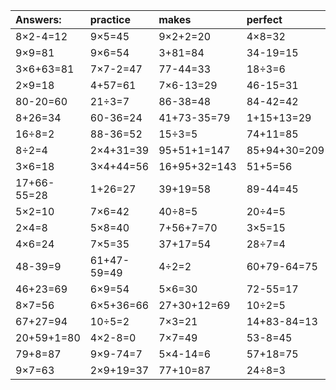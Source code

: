 | Answers: | practice | makes | perfect | ! |
| :--- | :--- | :--- | :--- | :--- |
| 8×2-4=12 | 9×5=45 | 9×2+2=20 | 4×8=32 | 7×8=56 | 
| 9×9=81 | 9×6=54 | 3+81=84 | 34-19=15 | 18÷9=2 | 
| 3×6+63=81 | 7×7-2=47 | 77-44=33 | 18÷3=6 | 2×3=6 | 
| 2×9=18 | 4+57=61 | 7×6-13=29 | 46-15=31 | 39+31=70 | 
| 80-20=60 | 21÷3=7 | 86-38=48 | 84-42=42 | 49÷7=7 | 
| 8+26=34 | 60-36=24 | 41+73-35=79 | 1+15+13=29 | 2×9+13=31 | 
| 16÷8=2 | 88-36=52 | 15÷3=5 | 74+11=85 | 3×8=24 | 
| 8÷2=4 | 2×4+31=39 | 95+51+1=147 | 85+94+30=209 | 7×2=14 | 
| 3×6=18 | 3×4+44=56 | 16+95+32=143 | 51+5=56 | 57+10=67 | 
| 17+66-55=28 | 1+26=27 | 39+19=58 | 89-44=45 | 6×2=12 | 
| 5×2=10 | 7×6=42 | 40÷8=5 | 20÷4=5 | 24-10=14 | 
| 2×4=8 | 5×8=40 | 7+56+7=70 | 3×5=15 | 5×2-10=0 | 
| 4×6=24 | 7×5=35 | 37+17=54 | 28÷7=4 | 9×6-39=15 | 
| 48-39=9 | 61+47-59=49 | 4÷2=2 | 60+79-64=75 | 2×3+95=101 | 
| 46+23=69 | 6×9=54 | 5×6=30 | 72-55=17 | 52+47=99 | 
| 8×7=56 | 6×5+36=66 | 27+30+12=69 | 10÷2=5 | 3×3-4=5 | 
| 67+27=94 | 10÷5=2 | 7×3=21 | 14+83-84=13 | 8×4=32 | 
| 20+59+1=80 | 4×2-8=0 | 7×7=49 | 53-8=45 | 3×9=27 | 
| 79+8=87 | 9×9-74=7 | 5×4-14=6 | 57+18=75 | 9×4=36 | 
| 9×7=63 | 2×9+19=37 | 77+10=87 | 24÷8=3 | 28÷4=7 | 

